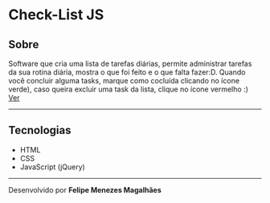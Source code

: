 # Check-List JS

## Sobre
Software que cria uma lista de tarefas diárias, permite administrar tarefas da sua rotina diária, mostra o que foi feito e o que falta fazer:D. Quando você concluir alguma tasks, marque como cocluída clicando no ícone verde), caso queira excluir uma task da lista, clique no ícone vermelho :)  
[Ver](https://fmm312.github.io/check-list/)

------------------------------

## Tecnologias
- HTML
- CSS
- JavaScript (jQuery)

------------------------------

Desenvolvido por **Felipe Menezes Magalhães**
